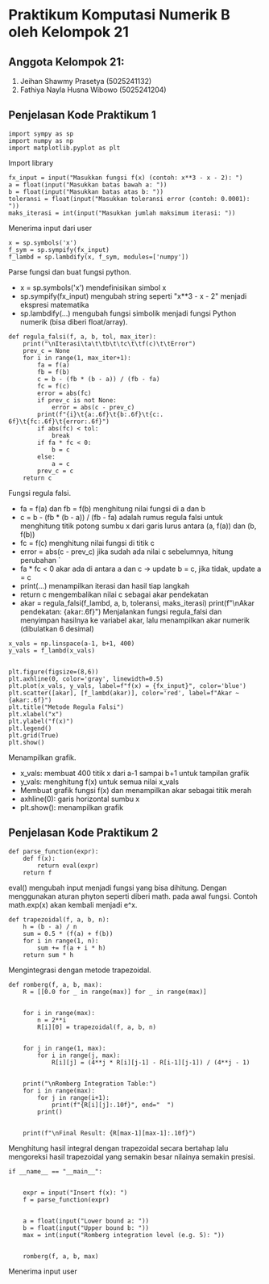# Praktikum Komputasi Numerik B oleh Kelompok 21

## Anggota Kelompok 21:
1. Jeihan Shawmy Prasetya (5025241132)
2. Fathiya Nayla Husna Wibowo (5025241204)

## Penjelasan Kode Praktikum 1
```
import sympy as sp
import numpy as np
import matplotlib.pyplot as plt
```
Import library

```
fx_input = input("Masukkan fungsi f(x) (contoh: x**3 - x - 2): ")
a = float(input("Masukkan batas bawah a: "))
b = float(input("Masukkan batas atas b: "))
toleransi = float(input("Masukkan toleransi error (contoh: 0.0001): "))
maks_iterasi = int(input("Masukkan jumlah maksimum iterasi: "))
```
Menerima input dari user

```
x = sp.symbols('x')
f_sym = sp.sympify(fx_input)
f_lambd = sp.lambdify(x, f_sym, modules=['numpy'])
```
Parse fungsi dan buat fungsi python. 
- x = sp.symbols('x') mendefinisikan simbol x
- sp.sympify(fx_input) mengubah string seperti "x**3 - x - 2" menjadi ekspresi matematika
- sp.lambdify(...) mengubah fungsi simbolik menjadi fungsi Python numerik (bisa diberi float/array).

```
def regula_falsi(f, a, b, tol, max_iter):
    print("\nIterasi\ta\t\tb\t\tc\t\tf(c)\t\tError")
    prev_c = None
    for i in range(1, max_iter+1):
        fa = f(a)
        fb = f(b)
        c = b - (fb * (b - a)) / (fb - fa)
        fc = f(c)
        error = abs(fc)
        if prev_c is not None:
            error = abs(c - prev_c)
        print(f"{i}\t{a:.6f}\t{b:.6f}\t{c:. 6f}\t{fc:.6f}\t{error:.6f}")
        if abs(fc) < tol:
            break
        if fa * fc < 0:
            b = c
        else:
            a = c
        prev_c = c
    return c
```
Fungsi regula falsi.

- fa = f(a) dan fb = f(b) menghitung nilai fungsi di a dan b
- c = b - (fb * (b - a)) / (fb - fa) adalah rumus regula falsi untuk menghitung titik potong sumbu x dari garis lurus antara (a, f(a)) dan (b, f(b))
- fc = f(c) menghitung nilai fungsi di titik c
- error = abs(c - prev_c) jika sudah ada nilai c sebelumnya, hitung perubahan `
- fa * fc < 0 akar ada di antara a dan c → update b = c, jika tidak, update a = c
- print(...) menampilkan iterasi dan hasil tiap langkah
- return c mengembalikan nilai c sebagai akar pendekatan
- akar = regula_falsi(f_lambd, a, b, toleransi, maks_iterasi)
print(f"\nAkar pendekatan: {akar:.6f}")
Menjalankan fungsi regula_falsi dan menyimpan hasilnya ke variabel akar, lalu menampilkan akar numerik (dibulatkan 6 desimal)

```
x_vals = np.linspace(a-1, b+1, 400)
y_vals = f_lambd(x_vals)


plt.figure(figsize=(8,6))
plt.axhline(0, color='gray', linewidth=0.5)
plt.plot(x_vals, y_vals, label=f"f(x) = {fx_input}", color='blue')
plt.scatter([akar], [f_lambd(akar)], color='red', label=f"Akar ~ {akar:.6f}")
plt.title("Metode Regula Falsi")
plt.xlabel("x")
plt.ylabel("f(x)")
plt.legend()
plt.grid(True)
plt.show()
```
Menampilkan grafik.

- x_vals: membuat 400 titik x dari a-1 sampai b+1 untuk tampilan grafik
- y_vals: menghitung f(x) untuk semua nilai x_vals
- Membuat grafik fungsi f(x) dan menampilkan akar sebagai titik merah
- axhline(0): garis horizontal sumbu x
- plt.show(): menampilkan grafik

## Penjelasan Kode Praktikum 2
```
def parse_function(expr):
    def f(x):
        return eval(expr)
    return f
```
eval() mengubah input menjadi fungsi yang bisa dihitung. Dengan menggunakan aturan phyton seperti diberi math. pada awal fungsi. Contoh math.exp(x) akan kembali menjadi e^x.

```
def trapezoidal(f, a, b, n):
    h = (b - a) / n
    sum = 0.5 * (f(a) + f(b))
    for i in range(1, n):
        sum += f(a + i * h)
    return sum * h
```
Mengintegrasi dengan metode trapezoidal.

```
def romberg(f, a, b, max):
    R = [[0.0 for _ in range(max)] for _ in range(max)]


    for i in range(max):
        n = 2**i
        R[i][0] = trapezoidal(f, a, b, n)


    for j in range(1, max):
        for i in range(j, max):
            R[i][j] = (4**j * R[i][j-1] - R[i-1][j-1]) / (4**j - 1)


    print("\nRomberg Integration Table:")
    for i in range(max):
        for j in range(i+1):
            print(f"{R[i][j]:.10f}", end="  ")
        print()


    print(f"\nFinal Result: {R[max-1][max-1]:.10f}")
```
Menghitung hasil integral dengan trapezoidal secara bertahap lalu mengoreksi hasil trapezoidal yang semakin besar nilainya semakin presisi.

```
if __name__ == "__main__":


    expr = input("Insert f(x): ")
    f = parse_function(expr)


    a = float(input("Lower bound a: "))
    b = float(input("Upper bound b: "))
    max = int(input("Romberg integration level (e.g. 5): "))


    romberg(f, a, b, max)
```
Menerima input user
